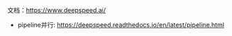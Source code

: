 文档：https://www.deepspeed.ai/

- pipeline并行: https://deepspeed.readthedocs.io/en/latest/pipeline.html
